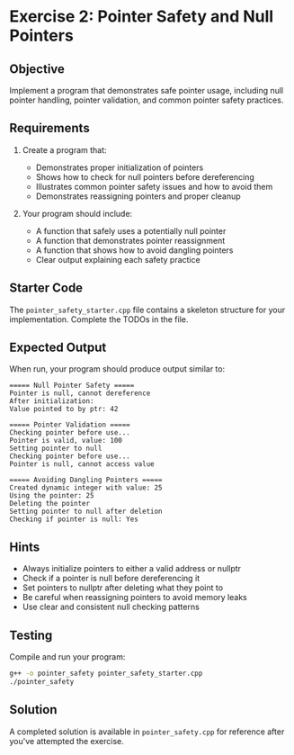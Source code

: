 # Exercise 2: Pointer Safety and Null Pointers

## Objective
Implement a program that demonstrates safe pointer usage, including null pointer handling, pointer validation, and common pointer safety practices.

## Requirements
1. Create a program that:
   - Demonstrates proper initialization of pointers
   - Shows how to check for null pointers before dereferencing
   - Illustrates common pointer safety issues and how to avoid them
   - Demonstrates reassigning pointers and proper cleanup

2. Your program should include:
   - A function that safely uses a potentially null pointer
   - A function that demonstrates pointer reassignment
   - A function that shows how to avoid dangling pointers
   - Clear output explaining each safety practice

## Starter Code
The `pointer_safety_starter.cpp` file contains a skeleton structure for your implementation. Complete the TODOs in the file.

## Expected Output
When run, your program should produce output similar to:
```
===== Null Pointer Safety =====
Pointer is null, cannot dereference
After initialization:
Value pointed to by ptr: 42

===== Pointer Validation =====
Checking pointer before use...
Pointer is valid, value: 100
Setting pointer to null
Checking pointer before use...
Pointer is null, cannot access value

===== Avoiding Dangling Pointers =====
Created dynamic integer with value: 25
Using the pointer: 25
Deleting the pointer
Setting pointer to null after deletion
Checking if pointer is null: Yes
```

## Hints
- Always initialize pointers to either a valid address or nullptr
- Check if a pointer is null before dereferencing it
- Set pointers to nullptr after deleting what they point to
- Be careful when reassigning pointers to avoid memory leaks
- Use clear and consistent null checking patterns

## Testing
Compile and run your program:
```bash
g++ -o pointer_safety pointer_safety_starter.cpp
./pointer_safety
```

## Solution
A completed solution is available in `pointer_safety.cpp` for reference after you've attempted the exercise.
